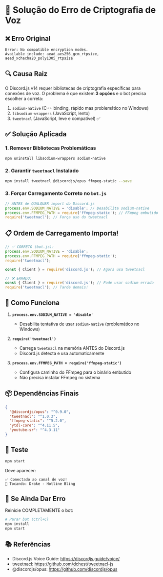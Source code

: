 # 🔐 Solução do Erro de Criptografia de Voz

## ❌ Erro Original
```
Error: No compatible encryption modes. 
Available include: aead_aes256_gcm_rtpsize, aead_xchacha20_poly1305_rtpsize
```

## 🔍 Causa Raiz
O Discord.js v14 requer bibliotecas de criptografia específicas para conexões de voz. O problema é que existem **3 opções** e o bot precisa escolher a correta:

1. `sodium-native` (C++ binding, rápido mas problemático no Windows)
2. `libsodium-wrappers` (JavaScript, lento)
3. `tweetnacl` (JavaScript, leve e compatível) ✅

## ✅ Solução Aplicada

### 1. Remover Bibliotecas Problemáticas
```bash
npm uninstall libsodium-wrappers sodium-native
```

### 2. Garantir `tweetnacl` Instalado
```bash
npm install tweetnacl @discordjs/opus ffmpeg-static --save
```

### 3. Forçar Carregamento Correto no `bot.js`
```javascript
// ANTES de QUALQUER import do Discord.js
process.env.SODIUM_NATIVE = 'disable'; // Desabilita sodium-native
process.env.FFMPEG_PATH = require('ffmpeg-static'); // FFmpeg embutido
require('tweetnacl'); // Força uso do tweetnacl
```

## 📋 Ordem de Carregamento Importa!

```javascript
// ✅ CORRETO (bot.js):
process.env.SODIUM_NATIVE = 'disable';
process.env.FFMPEG_PATH = require('ffmpeg-static');
require('tweetnacl');

const { Client } = require('discord.js'); // Agora usa tweetnacl

// ❌ ERRADO:
const { Client } = require('discord.js'); // Pode usar sodium errado
require('tweetnacl'); // Tarde demais!
```

## 🎯 Como Funciona

1. **`process.env.SODIUM_NATIVE = 'disable'`**
   - Desabilita tentativa de usar `sodium-native` (problemático no Windows)

2. **`require('tweetnacl')`**
   - Carrega `tweetnacl` na memória ANTES do Discord.js
   - Discord.js detecta e usa automaticamente

3. **`process.env.FFMPEG_PATH = require('ffmpeg-static')`**
   - Configura caminho do FFmpeg para o binário embutido
   - Não precisa instalar FFmpeg no sistema

## 📦 Dependências Finais
```json
{
  "@discordjs/opus": "^0.9.0",
  "tweetnacl": "^1.0.3",
  "ffmpeg-static": "^5.2.0",
  "ytdl-core": "^4.11.5",
  "youtube-sr": "^4.3.11"
}
```

## 🧪 Teste
```bash
npm start
```

Deve aparecer:
```
✅ Conectado ao canal de voz!
🎵 Tocando: Drake - Hotline Bling
```

## 🚨 Se Ainda Dar Erro
Reinicie COMPLETAMENTE o bot:
```bash
# Parar bot (Ctrl+C)
npm install
npm start
```

## 📚 Referências
- Discord.js Voice Guide: https://discordjs.guide/voice/
- tweetnacl: https://github.com/dchest/tweetnacl-js
- @discordjs/opus: https://github.com/discordjs/opus


